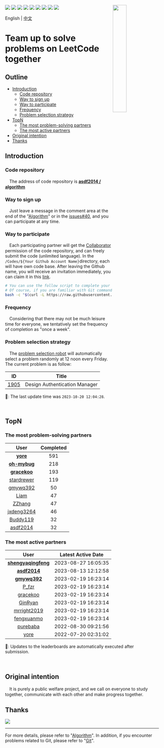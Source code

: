 [<img align="right" width="30%" height="30%" src="https://user-images.githubusercontent.com/8108788/58363706-18c4d080-7edb-11e9-947a-cf7233c8e2cc.png">](https://yuzhouwan.com/)

[![](https://img.shields.io/github/contributors/asdf2014/algorithm?logo=github)](https://yuzhouwan.com/posts/666/)
[![](https://img.shields.io/github/languages/count/asdf2014/algorithm?logo=github)](https://yuzhouwan.com/posts/666/)
[![](https://img.shields.io/github/languages/top/asdf2014/algorithm?logo=github)](https://yuzhouwan.com/posts/666/)
[![](https://goreportcard.com/badge/github.com/asdf2014/algorithm)](https://goreportcard.com/report/github.com/asdf2014/algorithm)
[![](https://img.shields.io/github/license/asdf2014/algorithm?logo=apache)](https://yuzhouwan.com/posts/666/)
[![](https://img.shields.io/badge/-discussions-5EA8FC?logo=github)](https://github.com/asdf2014/algorithm/discussions)
[![](https://img.shields.io/badge/-gitter-55B698?logo=gitter)](https://gitter.im/yuzhouwan/community?utm_source=badge&utm_medium=badge&utm_campaign=pr-badge)
[![](https://img.shields.io/badge/QQ%20Group-5366753-blue.svg?style=social&logo=tencent-qq)](https://qm.qq.com/cgi-bin/qm/qr?k=i_HFpjyhq2S_c6RPFOidnu450j6rY7sy&jump_from=webapi&authKey=o9AAM2+uGld4uNpm2RVyXLmEvUKMe7RThgZPA2iuLR575/5NbC4qEE+tPcnGd2bF)
[![](https://img.shields.io/badge/Gitpod-Ready--to--Code-blue?logo=gitpod)](https://gitpod.io/#https://github.com/asdf2014/algorithm)

English | [中文](https://github.com/asdf2014/algorithm/blob/master/README-zh.md)

# Team up to solve problems on LeetCode together

## Outline

* [Introduction](#introduction)
  + [Code repository](#code-repository)
  + [Way to sign up](#way-to-sign-up)
  + [Way to participate](#way-to-participate)
  + [Frequency](#frequency)
  + [Problem selection strategy](#problem-selection-strategy)
* [TopN](#topn)
  + [The most problem-solving partners](#the-most-problem-solving-partners)
  + [The most active partners](#the-most-active-partners)
* [Original intention](#original-intention)
* [Thanks](#thanks)

## Introduction

### Code repository

　The address of code repository is **[asdf2014 / algorithm](https://github.com/asdf2014/algorithm)**

### Way to sign up

　Just leave a message in the comment area at the end of the "[Algorithm](https://yuzhouwan.github.io/posts/666/)" or in the [issues#40](https://github.com/asdf2014/gitment/issues/40), and you can participate at any time.

### Way to participate

　Each participating partner will get the [Collaborator](https://help.github.com/en/github/setting-up-and-managing-your-github-user-account/permission-levels-for-a-user-account-repository) permission of the code repository, and can freely submit the code (unlimited language). In the `/Codes/${Your Github Account Name}`directory, each will have own code base. After leaving the Github name, you will receive an invitation immediately, you can claim it in this [link](https://github.com/asdf2014/algorithm/invitations).

```bash
# You can use the follow script to complete your first code submission for a quick start.
# Of course, if you are familiar with Git commands, you can also submit the code yourself.
bash -c "$(curl -L https://raw.githubusercontent.com/asdf2014/algorithm/master/first_commit.sh)"
```

### Frequency

　Considering that there may not be much leisure time for everyone, we tentatively set the frequency of completion as "once a week".

### Problem selection strategy

　The [problem selection robot](https://github.com/asdf2014/algorithm/blob/master/Picker/random_picker.py) will automatically select a problem randomly at 12 noon every Friday. The current problem is as follow:

| ID | Title |
| :-: | :--: |
| [1905](https://leetcode.com/problems/design-authentication-manager) | Design Authentication Manager |

🤖: The last update time was `2023-10-20 12:04:28`.

<br/>

## TopN

### The most problem-solving partners

| User | Completed |
| :--: | :-------: |
| **[yore](https://github.com/asdf2014/algorithm/tree/master/Codes/yore)** | 591 |
| **[oh-mybug](https://github.com/asdf2014/algorithm/tree/master/Codes/oh-mybug)** | 218 |
| **[gracekoo](https://github.com/asdf2014/algorithm/tree/master/Codes/gracekoo)** | 193 |
| [stardrewer](https://github.com/asdf2014/algorithm/tree/master/Codes/stardrewer) | 119 |
| [gmywq392](https://github.com/asdf2014/algorithm/tree/master/Codes/gmywq392) | 50 |
| [Liam](https://github.com/asdf2014/algorithm/tree/master/Codes/Liam) | 47 |
| [ZZhang](https://github.com/asdf2014/algorithm/tree/master/Codes/ZZhang) | 47 |
| [jxdeng3264](https://github.com/asdf2014/algorithm/tree/master/Codes/jxdeng3264) | 46 |
| [Buddy119](https://github.com/asdf2014/algorithm/tree/master/Codes/Buddy119) | 32 |
| [asdf2014](https://github.com/asdf2014/algorithm/tree/master/Codes/asdf2014) | 32 |

### The most active partners

| User | Latest Active Date |
| :--: | :----------------: |
| **[shengyaqingfeng](https://github.com/asdf2014/algorithm/tree/master/Codes/shengyaqingfeng)** | 2023-08-27 16:05:35 |
| **[asdf2014](https://github.com/asdf2014/algorithm/tree/master/Codes/asdf2014)** | 2023-08-13 12:12:58 |
| **[gmywq392](https://github.com/asdf2014/algorithm/tree/master/Codes/gmywq392)** | 2023-02-19 16:23:14 |
| [P_fzr](https://github.com/asdf2014/algorithm/tree/master/Codes/P_fzr) | 2023-02-19 16:23:14 |
| [gracekoo](https://github.com/asdf2014/algorithm/tree/master/Codes/gracekoo) | 2023-02-19 16:23:14 |
| [GinRyan](https://github.com/asdf2014/algorithm/tree/master/Codes/GinRyan) | 2023-02-19 16:23:14 |
| [mrright2019](https://github.com/asdf2014/algorithm/tree/master/Codes/mrright2019) | 2023-02-19 16:23:14 |
| [fengxuanmo](https://github.com/asdf2014/algorithm/tree/master/Codes/fengxuanmo) | 2023-02-19 16:23:14 |
| [purebaba](https://github.com/asdf2014/algorithm/tree/master/Codes/purebaba) | 2022-08-30 09:21:56 |
| [yore](https://github.com/asdf2014/algorithm/tree/master/Codes/yore) | 2022-07-20 02:31:02 |

🤖: Updates to the leaderboards are automatically executed after submission.

<br/>

## Original intention

　It is purely a public welfare project, and we call on everyone to study together, communicate with each other and make progress together.

## Thanks

[![](https://opencollective.com/algorithm/contributors.svg?width=666)](https://github.com/asdf2014/algorithm/graphs/contributors)

---

For more details, please refer to "[Algorithm](https://yuzhouwan.com/posts/666/)". In addition, if you encounter problems related to Git, please refer to "[Git](https://yuzhouwan.com/posts/30041/)".
